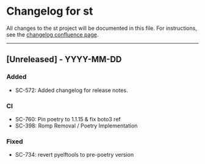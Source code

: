 # Changelog for st

All changes to the st project will be documented in this file.
For instructions, see the [changelog confluence page](https://epcpower.atlassian.net/l/c/zM7wz0at).

-------------------------------------------------------------------------------

## [Unreleased] - YYYY-MM-DD

### Added

- SC-572: Added changelog for release notes.

### CI

- SC-760: Pin poetry to 1.1.15 & fix boto3 ref
- SC-398: Romp Removal / Poetry Implementation

### Fixed

- SC-734: revert pyelftools to pre-poetry version
